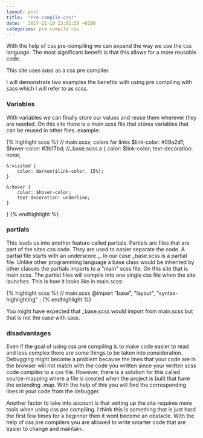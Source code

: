 ```yaml
---
layout: post
title:  "Pre compile css!"
date:   2017-11-10 13:01:29 +0100
categories: pre compile css
---
```


With the help of css pre-compiling we can expand the way we use the css language. 
The most significant benefit is that this allows for a more reusable code. 

This site uses *sass* as a css pre compiler. 

I will demonstrate two examples the benefits with using pre compiling with sass 
which I will refer to as scss.

### Variables

With variables we can finally store our values and reuse them wherever they are needed. On this 
site there is a main.scss file that stores variables that can be reused in other files. example: 

{% highlight scss %}
// main.scss, colors for links
$link-color:      #09a2d1;
$hover-color:      #3b17bd;
//_base.scss
a {
    color: $link-color;
    text-decoration: none;

    &:visited {
        color: darken($link-color, 15%);
    }

    &:hover {
        color: $hover-color;
        text-decoration: underline;
    }
}
{% endhighlight %}

### partials

This leads us into another feature called partials. Partials are files that are part of the sites css code. 
They are used to easier separate the code. A partial file starts with an underscore _. In our case _base.scss
is a partial file. Unlike other programming language a base class would be inherited by other classes
the partials imports to a "main" scss file. On this site that is main.scss. The partial files will compile 
into one single css file when the site launches. This is how it looks like in main.scss:   

{% highlight scss %}
// main.scss
@import
        "base",
        "layout",
        "syntax-highlighting"
;
{% endhighlight %}

You might have expected that _base.scss would import from main.scss but that is not the case with sass. 

### disadvantages
Even if the goal of using css pre compiling is to make code easier to read and less complex there are some 
things to be taken into consideration. Debugging might become a problem because the lines that your code are in
the browser will not match with the code you written since your written scss code compiles to a css file. However, 
there is a solution for this called source-mapping where a file is created when the project is built that have the 
extending .map. With the help of this you will find the corresponding lines in your code from the debugger. 

Another factor to take into account is that setting up the site requires more tools when using css pre compiling. 
I think this is something that is just hard the first few times for a beginner then it wont become an obstacle. With 
the help of css pre compilers you are allowed to write smarter code that are easier to change and maintain.
